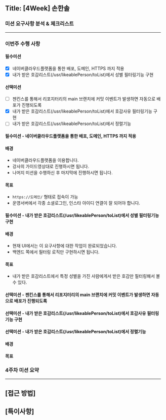 ## Title: [4Week] 손한솔

### 미션 요구사항 분석 & 체크리스트

---
### 이번주 수행 사항
#### 필수미션
- [x] 네이버클라우드플랫폼을 통한 배포, 도메인, HTTPS 까지 적용
- [x] 내가 받은 호감리스트(/usr/likeablePerson/toList)에서 성별 필터링기능 구현
#### 선택미션
- [ ] 젠킨스를 통해서 리포지터리의 main 브랜치에 커밋 이벤트가 발생하면 자동으로 배포가 진행되도록
- [x] 내가 받은 호감리스트(/usr/likeablePerson/toList)에서 호감사유 필터링기능 구현
- [ ] 내가 받은 호감리스트(/usr/likeablePerson/toList)에서 정렬기능

#### 필수미션 - 네이버클라우드플랫폼을 통한 배포, 도메인, HTTPS 까지 적용
#### 배경
- 네이버클라우드플랫폼을 이용합니다. 
- 강사의 가이드영상대로 진행하시면 됩니다. 
- 나머지 미션을 수행하신 후 마지막에 진행하시면 됩니다.
#### 목표
- ``https://도메인/`` 형태로 접속이 가능 
- 운영서버에서 각종 소셜로그인, 인스타 아이디 연결이 잘 되어야 합니다.
#### 필수미션 - 내가 받은 호감리스트(/usr/likeablePerson/toList)에서 성별 필터링기능 구현
#### 배경
- 현재 UI에서는 이 요구사항에 대한 작업이 완료되었습니다.
- 백엔드 쪽에서 필터링 로직만 구현하시면 됩니다.
#### 목표
- 내가 받은 호감리스트에서 특정 성별을 가진 사람에게서 받은 호감만 필터링해서 볼 수 있다.
#### 선택미션 - 젠킨스를 통해서 리포지터리의 main 브랜치에 커밋 이벤트가 발생하면 자동으로 배포가 진행되도록
#### 선택미션 - 내가 받은 호감리스트(/usr/likeablePerson/toList)에서 호감사유 필터링기능 구현
#### 선택미션 - 내가 받은 호감리스트(/usr/likeablePerson/toList)에서 정렬기능
#### 배경

#### 목표


### 4주차 미션 요약

---

**[접근 방법]**
-
**[특이사항]**
- 